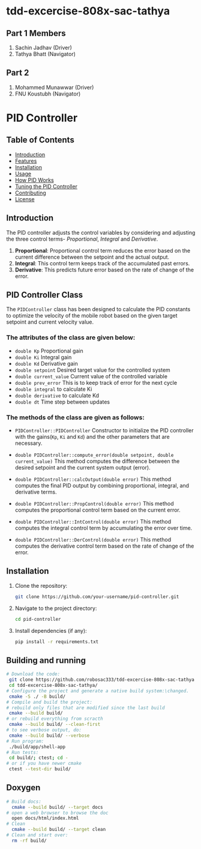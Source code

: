 # tdd-excercise-808x-sac-tathya

## Part 1 Members
1. Sachin Jadhav (Driver)
2. Tathya Bhatt (Navigator)

## Part 2 
1. Mohammed Munawwar (Driver)
2. FNU Koustubh (Navigator)

# PID Controller

## Table of Contents
- [Introduction](#introduction)
- [Features](#features)
- [Installation](#installation)
- [Usage](#usage)
- [How PID Works](#how-pid-works)
- [Tuning the PID Controller](#tuning-the-pid-controller)
- [Contributing](#contributing)
- [License](#license)

## Introduction
The PID controller adjusts the control variables by considering and adjusting the three control terms- *Proportional*, *Integral* and *Derivative*.
1. **Proportional**: Proportional control term reduces the error based on the current difference between the setpoint and the actual output.
2. **Integral**: This control term keeps track of the accumulated past errors.
3. **Derivative**: This predicts future error based on the rate of change of the error.

## PID Controller Class
The `PIDController` class has been designed to calculate the PID constants to optimize the velocity of the mobile robot based on the given target setpoint and current velocity value.
### The attributes of the class are given below: 
- `double Kp` Proportional gain
- `double Ki` Integral gain
- `double Kd` Derivative gain
- `double setpoint` Desired target value for the controlled system
- `double current_value` Current value of the controlled variable
- `double prev_error` This is to keep track of error for the next cycle
- `double integral` to calculate Ki
- `double derivative` to calculate Kd
- `double dt` Time step between updates

### The methods of the class are given as follows:
- `PIDController::PIDController`
Constructor to initialize the PID controller with the gains(`Kp`, `Ki` and `Kd`) and the other parameters that are necessary.

- `double PIDController::compute_error(double setpoint, double current_value)`
This method computes the difference between the desired setpoint and the current system output (error).

- `double PIDController::calcOutput(double error)`
This method computes the final PID output by combining proportional, integral, and derivative terms.

- `double PIDController::PropControl(double error)`
This method computes the proportional control term based on the current error.

- `double PIDController::IntControl(double error)`
This method computes the integral control term by accumulating the error over time.

- `double PIDController::DerControl(double error)`
This method computes the derivative control term based on the rate of change of the error.

## Installation

1. Clone the repository:
    ```bash
    git clone https://github.com/your-username/pid-controller.git
    ```

2. Navigate to the project directory:
    ```bash
    cd pid-controller
    ```

3. Install dependencies (if any):
    ```bash
    pip install -r requirements.txt
    ```

## Building and running
 ```bash
 # Download the code:
  git clone https://github.com/robosac333/tdd-excercise-808x-sac-tathya.git
  cd tdd-excercise-808x-sac-tathya/
# Configure the project and generate a native build system:\changed.
  cmake -S ./ -B build/
# Compile and build the project:
# rebuild only files that are modified since the last build
  cmake --build build/
# or rebuild everything from scracth
  cmake --build build/ --clean-first
# to see verbose output, do:
  cmake --build build/ --verbose
# Run program:
  ./build/app/shell-app
# Run tests:
  cd build/; ctest; cd -
# or if you have newer cmake
  ctest --test-dir build/
 ```

## Doxygen
```bash
# Build docs:
  cmake --build build/ --target docs
# open a web browser to browse the doc
  open docs/html/index.html
# Clean
  cmake --build build/ --target clean
# Clean and start over:
  rm -rf build/
```